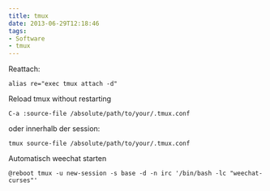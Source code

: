 ```yaml
---
title: tmux
date: 2013-06-29T12:18:46
tags: 
- Software
- tmux
---
```


Reattach:

    alias re="exec tmux attach -d"

Reload tmux without restarting

    C-a :source-file /absolute/path/to/your/.tmux.conf

oder innerhalb der session:

    tmux source-file /absolute/path/to/your/.tmux.conf

Automatisch weechat starten

    @reboot tmux -u new-session -s base -d -n irc '/bin/bash -lc "weechat-curses"'

